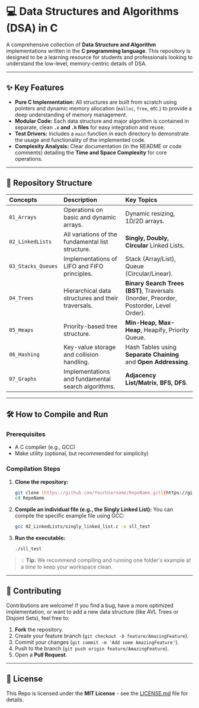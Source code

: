# 💻 Data Structures and Algorithms (DSA) in C

A comprehensive collection of **Data Structure and Algorithm** implementations written in the **C programming language**. This repository is designed to be a learning resource for students and professionals looking to understand the low-level, memory-centric details of DSA.

---

## ✨ Key Features

* **Pure C Implementation:** All structures are built from scratch using pointers and dynamic memory allocation (`malloc`, `free`, etc.) to provide a deep understanding of memory management.
* **Modular Code:** Each data structure and major algorithm is contained in separate, clean **`.c` and `.h` files** for easy integration and reuse.
* **Test Drivers:** Includes a `main` function in each directory to demonstrate the usage and functionality of the implemented code.
* **Complexity Analysis:** Clear documentation (in the README or code comments) detailing the **Time and Space Complexity** for core operations.

---

## 📂 Repository Structure

| Concepts | Description | Key Topics |
| :--- | :--- | :--- |
| `01_Arrays` | Operations on basic and dynamic arrays. | Dynamic resizing, 1D/2D arrays. |
| `02_LinkedLists` | All variations of the fundamental list structure. | **Singly, Doubly, Circular** Linked Lists. |
| `03_Stacks_Queues`| Implementations of LIFO and FIFO principles. | Stack (Array/List), Queue (Circular/Linear). |
| `04_Trees` | Hierarchical data structures and their traversals. | **Binary Search Trees (BST)**, Traversals (Inorder, Preorder, Postorder, Level Order). |
| `05_Heaps` | Priority-based tree structure. | **Min-Heap, Max-Heap**, Heapify, Priority Queue. |
| `06_Hashing` | Key-value storage and collision handling. | Hash Tables using **Separate Chaining** and **Open Addressing**. |
| `07_Graphs` | Implementations and fundamental search algorithms. | **Adjacency List/Matrix**, **BFS, DFS**. |

---

## 🛠️ How to Compile and Run

### Prerequisites

* A C compiler (e.g., GCC)
* Make utility (optional, but recommended for simplicity)

### Compilation Steps

1.  **Clone the repository:**
    ```bash
    git clone [https://github.com/YourUsername/RepoName.git](https://github.com/YourUsername/RepoName.git)
    cd RepoName
    ```

2.  **Compile an individual file (e.g., the Singly Linked List):**
    You can compile the specific example file using GCC:
    ```bash
    gcc 02_LinkedLists/singly_linked_list.c -o sll_test
    ```

3.  **Run the executable:**
    ```bash
    ./sll_test
    ```

> 💡 **Tip:** We recommend compiling and running one folder's example at a time to keep your workspace clean.

---

## 🤝 Contributing

Contributions are welcome! If you find a bug, have a more optimized implementation, or want to add a new data structure (like AVL Trees or Disjoint Sets), feel free to:

1.  **Fork** the repository.
2.  Create your feature branch (`git checkout -b feature/AmazingFeature`).
3.  Commit your changes (`git commit -m 'Add some AmazingFeature'`).
4.  Push to the branch (`git push origin feature/AmazingFeature`).
5.  Open a **Pull Request**.

---

## 📜 License

This Repo is licensed under the **MIT License** - see the [LICENSE.md](LICENSE.md) file for details.
